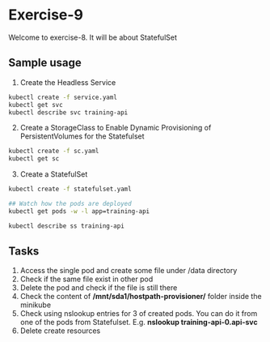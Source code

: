 # Exercise-9

Welcome to exercise-8. It will be about StatefulSet

## Sample usage

1. Create the Headless Service

```bash
kubectl create -f service.yaml
kubectl get svc
kubectl describe svc training-api
```

2. Create a StorageClass to Enable Dynamic Provisioning of PersistentVolumes for the Statefulset

```bash
kubectl create -f sc.yaml
kubectl get sc
```

3. Create a StatefulSet

```bash
kubectl create -f statefulset.yaml

## Watch how the pods are deployed
kubectl get pods -w -l app=training-api

kubectl describe ss training-api
```

## Tasks

1. Access the single pod and create some file under /data directory
2. Check if the same file exist in other pod
3. Delete the pod and check if the file is still there
4. Check the content of **/mnt/sda1/hostpath-provisioner/** folder inside the minikube
5. Check using nslookup entries for 3 of created pods. You can do it from one of the pods from Statefulset. E.g. **nslookup training-api-0.api-svc**
6. Delete create resources